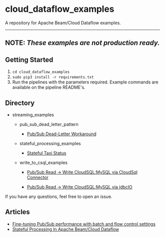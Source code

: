 # cloud_dataflow_examples
A repository for Apache Beam/Cloud Dataflow examples.

---
**NOTE:** *These examples are not production ready.*
---

## Getting Started

1. `cd cloud_dataflow_examples`
2. `sudo pip3 install -r requirements.txt`
3. Run the pipelines with the parameters required. Example commands are available on the pipeline README's.

## Directory

*   streaming_examples
    *   pub_sub_dead_letter_pattern
        *   [Pub/Sub Dead-Letter Workaround](streaming_examples/pub_sub_dead_letter_pattern/README.md)

    *   stateful_processing_examples
        *   [Stateful Taxi Status](streaming_examples/stateful_processing_examples/README.md)

    *   write_to_csql_examples
        *   [Pub/Sub Read -> Write CloudSQL:MySQL via CloudSql Connector](streaming_examples/write_to_csql_examples/write_to_csql_cloud_sql_connector/README.md)
            
        *   [Pub/Sub Read -> Write CloudSQL:MySQL via jdbcIO](streaming_examples/write_to_csql_examples/write_to_csql_jdbcio/README.md)

If you have any questions, feel free to open an issue. 

## Articles

*   [Fine-tuning Pub/Sub performance with batch and flow control settings](https://medium.com/google-cloud/pub-sub-flow-control-batching-9ba9a75bce3b)
*   [Stateful Processing In Apache Beam/Cloud Dataflow](https://medium.com/google-cloud/stateful-processing-in-apache-beam-cloud-dataflow-109d1880f76a)
